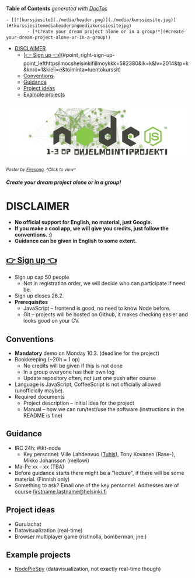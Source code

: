 **Table of Contents**  *generated with [DocToc](http://doctoc.herokuapp.com/)*

	- [[![kurssiesite](./media/header.png)](./media/kurssiesite.jpg)](#!kurssiesitemediaheaderpngmediakurssiesitejpg)
			- [*Create your dream project alone or in a group!*](#create-your-dream-project-alone-or-in-a-group!)
- [DISCLAIMER](#disclaimer)
	- [[:point_right: Sign up :point_left:](https://ilmo.cs.helsinki.fi/ilmo/Yk?kk=582380&lk=K&lv=2014&tp=K&knro=1&kieli=E&toiminta=Luentokurssit)](#point_right-sign-up-point_lefthttpsilmocshelsinkifiilmoykkk=582380&lk=k&lv=2014&tp=k&knro=1&kieli=e&toiminta=luentokurssit)
	- [Conventions](#conventions)
	- [Guidance](#guidance)
	- [Project ideas](#project-ideas)
	- [Example projects](#example-projects)

[![kurssiesite](./media/header.png)](./media/kurssiesite.jpg)
-----------------------
<sub>*Poster by [Firesong](http://tulilaulu.net/). ^Click to view^*</sub>
#### *Create your dream project alone or in a group!*

# DISCLAIMER
 * **No official support for English, no material, just Google.**
 * **If you make a cool app, we will give you credits, just follow the conventions. :)**
 * **Guidance can be given in English to some extent.**

## [:point_right: Sign up :point_left:](https://ilmo.cs.helsinki.fi/ilmo/Yk?kk=582380&lk=K&lv=2014&tp=K&knro=1&kieli=E&toiminta=Luentokurssit)
 * Sign up cap 50 people
   * Not in registration order, we will decide who can participate if need be.
 * Sign up closes 26.2.
 * **Prerequisites**
   * JavaScript – frontend is good, no need to know Node before.
   * Git – projects will be hosted on Github, it makes checking easier and looks good on your CV.

## Conventions
 * **Mandatory** demo on Monday 10.3. (deadline for the project)
 * Bookkeeping (~20h = 1 op)
   * No credits will be given if this is not done
   * In a group everyone has their own log
   * Update repository often, not just one push after course
 * Language is JavaScript, CoffeeScript is not officially allowed (unofficially maybe).
 * Required documents
   * Project description – initial idea for the project
   * Manual – how we can run/test/use the software (instructions in the README is fine)

## Guidance
 * IRC 24h: #tkt-node
   * Key personnel: Ville Lahdenvuo ([Tuhis](http://tuhoojabotti.com/)), Tony Kovanen (Rase-), Mikko Johansson (mellowi)
 * Ma-Pe xx – xx (TBA)
 * Before guidance starts there might be a "lecture", if there will be some material. (Finnish only)
 * Something to ask? Email one of the key personnel. Addresses are of course firstname.lastname@helsinki.fi

## Project ideas
 * Gurulachat
 * Datavisualization (real-time)
 * Browser multiplayer game (ristinolla, bomberman, jne.)

## Example projects
 * [NodePieSpy](https://github.com/tuhoojabotti/NodePieSpy) (datavisualization, not exactly real-time though)
